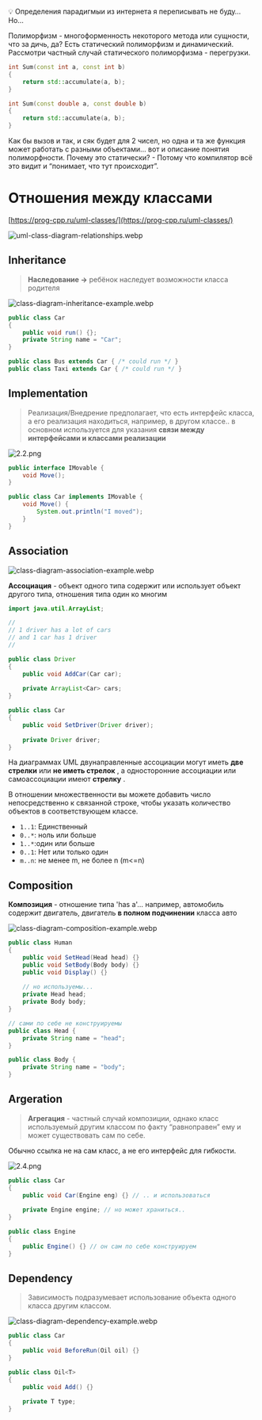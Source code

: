 💡 Определения парадигмыи  из интернета я переписывать не буду… Но…

Полиморфизм - многоформенность некоторого метода или сущности, что за дичь, да?
Есть статический полиморфизм и динамический. Рассмотри частный случай статического полиморфизма - перегрузки.

```cpp
int Sum(const int a, const int b)
{ 
	return std::accumulate(a, b);
}

int Sum(const double a, const double b)
{
	return std::accumulate(a, b);
}
```

Как бы вызов и так, и сяк будет для 2 чисел, но одна и та же функция может работать с разными объектами… вот и описание понятия полиморфности. Почему это статически? - Потому что компилятор всё это видит и “понимает, что тут происходит”.

# Отношения между классами

[https://prog-cpp.ru/uml-classes/](https://prog-cpp.ru/uml-classes/)

![uml-class-diagram-relationships.webp](image-storage/uml-class-diagram-relationships.webp)

## Inheritance

> **Наследование →** ребёнок наследует возможности класса родителя

![class-diagram-inheritance-example.webp](image-storage/class-diagram-inheritance-example.webp)

```java
public class Car
{
	public void run() {};
	private String name = "Car";
}

public class Bus extends Car { /* could run */ }
public class Taxi extends Car { /* could run */ }
```

## Implementation

> Реализация/Внедрение предполагает, что есть интерфейс класса, а его реализация находиться, например, в другом классе.. в основном используется для указания **связи между интерфейсами и классами реализации**

![2.2.png](image-storage/2.2.png)

```java
public interface IMovable { 
	void Move();
}

public class Car implements IMovable {
	void Move() { 
		System.out.println("I moved"); 
	}
}
```

## Association

![class-diagram-association-example.webp](image-storage/class-diagram-association-example.webp)

**Ассоциация** - объект одного типа содержит или использует объект другого типа, отношения типа один ко многим

```java
import java.util.ArrayList;

//
// 1 driver has a lot of cars
// and 1 car has 1 driver
//

public class Driver
{
	public void AddCar(Car car);
	
	private ArrayList<Car> cars; 
}

public class Car 
{
	public void SetDriver(Driver driver);
	
	private Driver driver;
}
```

На диаграммах UML двунаправленные ассоциации могут иметь **две стрелки** или **не иметь стрелок** , а односторонние ассоциации или самоассоциации имеют **стрелку** .

В отношении множественности вы можете добавить число непосредственно к 
связанной строке, чтобы указать количество объектов в соответствующем 
классе.

- `1..1`: Единственный
- `0..*`: ноль или больше
- `1..*`:один или больше
- `0..1`: Нет или только один
- `m..n`: не менее m, не более n (m<=n)

## Composition

**Композиция** - отношение типа 'has a'… например, автомобиль содержит двигатель, двигатель **в полном подчинении** класса авто 

![class-diagram-composition-example.webp](image-storage/class-diagram-composition-example.webp)

```java
public class Human 
{
	public void SetHead(Head head) {}
	public void SetBody(Body body) {}
	public void Display() {}
	
	// но используемы...
	private Head head;
	private Body body;
}

// сами по себе не конструируемы
public class Head {
	private String name = "head";
}

public class Body {
	private String name = "body";
}
```

## Argeration

> **Агрегация** - частный случай композиции, однако класс используемый другим классом по факту “равноправен” ему и может существовать сам по себе.
> 

Обычно ссылка не на сам класс, а не его интерфейс для гибкости.

![2.4.png](image-storage/2.4.png)

```java
public class Car
{
	public void Car(Engine eng) {} // .. и использоваться
	
	private Engine engine; // но может храниться..
}

public class Engine
{
	public Engine() {} // он сам по себе конструируем
}
```

## Dependency

> Зависимость подразумевает использование объекта одного класса другим классом.

![class-diagram-dependency-example.webp](image-storage/class-diagram-dependency-example.webp)

```java
public class Car
{
	public void BeforeRun(Oil oil) {}
}

public class Oil<T>
{
	public void Add() {}
	
	private T type;
}
```
